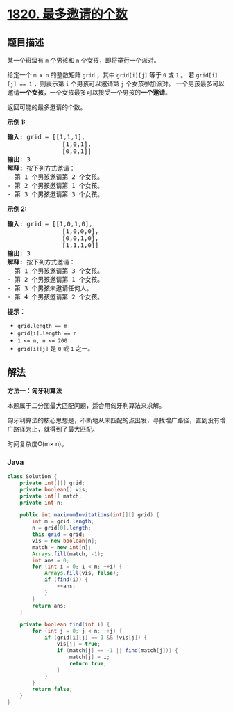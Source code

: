 # [1820. 最多邀请的个数](https://leetcode.cn/problems/maximum-number-of-accepted-invitations)

## 题目描述

<p>某一个班级有 <code>m</code> 个男孩和 <code>n</code> 个女孩，即将举行一个派对。</p>

<p>给定一个 <code>m x n</code> 的整数矩阵 <code>grid</code> ，其中 <code>grid[i][j]</code> 等于 <code>0</code> 或 <code>1</code> 。 若 <code>grid[i][j] == 1</code> ，则表示第 <code>i</code> 个男孩可以邀请第 <code>j</code> 个女孩参加派对。 一个男孩最多可以邀请<strong>一个女孩</strong>，一个女孩最多可以接受一个男孩的<strong>一个邀请</strong>。</p>

<p>返回可能的最多邀请的个数。</p>



<p><b>示例 1:</b></p>

<pre><strong>输入:</strong> grid = [[1,1,1],
               [1,0,1],
               [0,0,1]]
<strong>输出:</strong> 3<strong>
解释:</strong> 按下列方式邀请：
- 第 1 个男孩邀请第 2 个女孩。
- 第 2 个男孩邀请第 1 个女孩。
- 第 3 个男孩邀请第 3 个女孩。</pre>

<p><strong>示例 2:</strong></p>

<pre><strong>输入:</strong> grid = [[1,0,1,0],
               [1,0,0,0],
               [0,0,1,0],
               [1,1,1,0]]
<strong>输出:</strong> 3
<strong>解释: </strong>按下列方式邀请：
- 第 1 个男孩邀请第 3 个女孩。
- 第 2 个男孩邀请第 1 个女孩。
- 第 3 个男孩未邀请任何人。
- 第 4 个男孩邀请第 2 个女孩。</pre>



<p><b>提示：</b></p>

<ul>
	<li><code>grid.length == m</code></li>
	<li><code>grid[i].length == n</code></li>
	<li><code>1 &lt;= m, n &lt;= 200</code></li>
	<li><code>grid[i][j]</code> 是 <code>0</code> 或 <code>1</code> 之一。</li>
</ul>

## 解法

**方法一：匈牙利算法**

本题属于二分图最大匹配问题，适合用匈牙利算法来求解。

匈牙利算法的核心思想是，不断地从未匹配的点出发，寻找增广路径，直到没有增广路径为止，就得到了最大匹配。

时间复杂度O(m× n)。

### **Java**

```java
class Solution {
    private int[][] grid;
    private boolean[] vis;
    private int[] match;
    private int n;

    public int maximumInvitations(int[][] grid) {
        int m = grid.length;
        n = grid[0].length;
        this.grid = grid;
        vis = new boolean[n];
        match = new int[n];
        Arrays.fill(match, -1);
        int ans = 0;
        for (int i = 0; i < m; ++i) {
            Arrays.fill(vis, false);
            if (find(i)) {
                ++ans;
            }
        }
        return ans;
    }

    private boolean find(int i) {
        for (int j = 0; j < n; ++j) {
            if (grid[i][j] == 1 && !vis[j]) {
                vis[j] = true;
                if (match[j] == -1 || find(match[j])) {
                    match[j] = i;
                    return true;
                }
            }
        }
        return false;
    }
}
```
